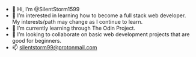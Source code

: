 - 👋 Hi, I’m @SilentStorm1599
- 👀 I’m interested in learning how to become a full stack web developer. My interests/path may change as I continue to learn. 
- 🌱 I’m currently learning through The Odin Project.
- 💞️ I’m looking to collaborate on basic web development projects that are good for beginners. 
- 📫 silentstorm99@protonmail.com

<!---
SilentStorm1599/SilentStorm1599 is a ✨ special ✨ repository because its `README.md` (this file) appears on your GitHub profile.
You can click the Preview link to take a look at your changes.
--->
